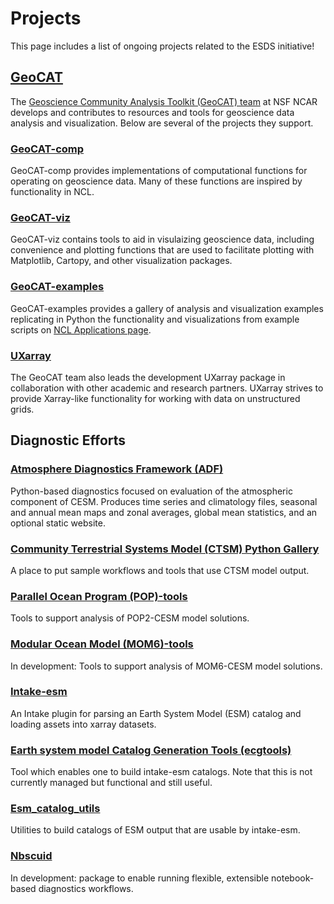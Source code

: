 # Projects

This page includes a list of ongoing projects related to the ESDS initiative!

## [GeoCAT](https://geocat.ucar.edu/)

The [Geoscience Community Analysis Toolkit (GeoCAT) team](https://geocat.ucar.edu/) at NSF NCAR develops and contributes to resources and tools for geoscience data analysis and visualization. Below are several of the projects they support.

### [GeoCAT-comp](https://geocat-comp.readthedocs.io/)

GeoCAT-comp provides implementations of computational functions for operating on geoscience data. Many of these functions are inspired by functionality in NCL. 

### [GeoCAT-viz](https://geocat-viz.readthedocs.io/)

GeoCAT-viz contains tools to aid in visulaizing geoscience data, including convenience and plotting functions that are used to facilitate plotting with Matplotlib, Cartopy, and other visualization packages.

### [GeoCAT-examples](https://geocat-examples.readthedocs.io)

GeoCAT-examples provides a gallery of analysis and visualization examples replicating in Python the functionality and visualizations from example scripts on [NCL Applications page](https://www.ncl.ucar.edu/Applications/).

### [UXarray](https://uxarray.readthedocs.io/)

The GeoCAT team also leads the development UXarray package in collaboration with other academic and research partners.  UXarray strives to provide Xarray-like functionality for working with data on unstructured grids.

## Diagnostic Efforts

### [Atmosphere Diagnostics Framework (ADF)](https://github.com/NCAR/CAM_diagnostics)

Python-based diagnostics focused on evaluation of the atmospheric component of CESM. Produces time series and climatology files, seasonal and annual mean maps and zonal averages, global mean statistics, and an optional static website.

### [Community Terrestrial Systems Model (CTSM) Python Gallery](https://github.com/NCAR/ctsm_python_gallery)

A place to put sample workflows and tools that use CTSM model output.

### [Parallel Ocean Program (POP)-tools](https://github.com/NCAR/pop-tools)

Tools to support analysis of POP2-CESM model solutions.

### [Modular Ocean Model (MOM6)-tools](https://github.com/NCAR/mom6-tools)
In development: Tools to support analysis of MOM6-CESM model solutions.

### [Intake-esm](https://github.com/intake/intake-esm)

An Intake plugin for parsing an Earth System Model (ESM) catalog and loading assets into xarray datasets.

### [Earth system model Catalog Generation Tools (ecgtools)](https://github.com/NCAR/ecgtools)

Tool which enables one to build intake-esm catalogs. Note that this is not currently managed but functional and still useful.

### [Esm_catalog_utils](https://esm-catalog-utils.readthedocs.io/en/latest/)

Utilities to build catalogs of ESM output that are usable by intake-esm.

### [Nbscuid](https://github.com/rmshkv/nbscuid)

In development: package to enable running flexible, extensible notebook-based diagnostics workflows.
